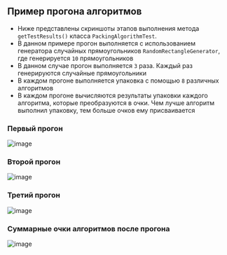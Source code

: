 ## Пример прогона алгоритмов

- Ниже представлены скриншоты этапов выполнения метода `getTestResults()` класса `PackingAlgorithmTest`.
- В данном примере прогон выполняется с использованием генератора случайных прямоугольников `RandomRectangleGenerator`, где генерируется `10` прямоугольников
- В данном случае прогон выполняется `3` раза. Каждый раз генерируются случайные прямоугольники
- В каждом прогоне выполняется упаковка с помощью `8` различных алгоритмов
- В каждом прогоне вычисляются результаты упаковки каждого алгоритма, которые преобразуются в очки. Чем лучше алгоритм выполнил упаковку, тем больше очков ему присваивается

### Первый прогон
![image](https://github.com/user-attachments/assets/7c434f0b-6f14-4a31-bafc-d8713f5f116a)

### Второй прогон
![image](https://github.com/user-attachments/assets/bf4331f4-687e-4057-a404-3d81bdd1b84d)

### Третий прогон
![image](https://github.com/user-attachments/assets/13e702ff-d407-49bb-bbdb-805a1a336256)

### Суммарные очки алгоритмов после прогона
![image](https://github.com/user-attachments/assets/dd2a1ba9-89e7-47fb-ac1e-20438a8aa9f4)



